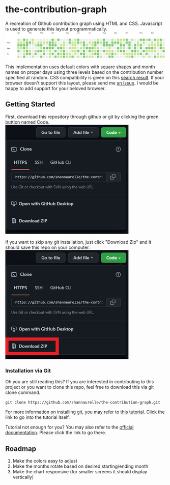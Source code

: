# the-contribution-graph
A recreation of Github contribution graph using HTML and CSS. Javascript is used to generate this layout programmatically.
![a preview of the Github contribution graph styling. Squares are colored on shades of green, and months are aligned on appropriate days](https://github.com/shannaurelle/the-contribution-graph/blob/a2560599621a837fcaf4a9618fdf5447ad00398e/preview.PNG)

This implementation uses default colors with square shapes and month names on proper days using three levels based on the contribution number specified at random. CSS compatibility is given on this [search result](https://caniuse.com/?search=css-grid). If your browser doesn't support this layout, please send me [an issue](https://github.com/shannaurelle/the-contribution-graph/issues). I would be happy to add support for your beloved browser. 
## Getting Started
First, download this repository through github or git by clicking the green buttion named Code.
![this is an image showing the green button named code, click it to see this panel](https://github.com/shannaurelle/the-contribution-graph/blob/8af518b104d9667eca9cde0bef22f0d3a395e518/github-option.PNG)

If you want to skip any git installation, just click "Download Zip" and it should save this repo on your computer.
![this is an image boxing the download link button using a red square](https://github.com/shannaurelle/the-contribution-graph/blob/8ed3df2f6adb62ffc8afa2e8fd141e869f70a34c/github-download-zip.png)

### Installation via Git
Oh you are still reading this? If you are interested in contributing to this project or you want to clone this repo, feel free to download this via git clone command.
```
git clone https://github.com/shannaurelle/the-contribution-graph.git
```
For more information on installing git, you may refer to [this tutorial](https://product.hubspot.com/blog/git-and-github-tutorial-for-beginners). Click the link to go into the tutorial itself.

Tutorial not enough for you? You may also refer to the [official documentation](https://git-scm.com/doc). Please click the link to go there.
## Roadmap
1. Make the colors easy to adjust
2. Make the months rotate based on desired starting/ending month
3. Make the chart responsive (for smaller screens it should display vertically)
